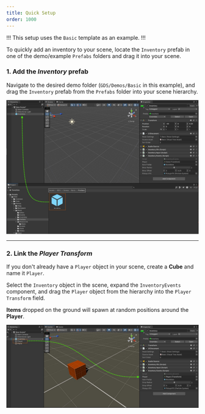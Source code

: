 ```yaml
---
title: Quick Setup
order: 1000
---
```

!!!
This setup uses the `Basic` template as an example.
!!!

To quickly add an inventory to your scene, locate the `Inventory` prefab in one of the demo/example `Prefabs` folders and drag it into your scene.

<!-- TODO: explain what the prefab contains -->

### 1. Add the *Inventory* prefab

 Navigate to the desired demo folder (`GDS/Demos/Basic` in this example), and drag the `Inventory` prefab from the `Prefabs` folder into your scene hierarchy.

![](/static/images/tutorials/quick-setup-1.jpg)

---
### 2. Link the *Player Transform*

If you don't already have a `Player` object in your scene, create a **Cube** and name it `Player`.

Select the `Inventory` object in the scene, expand the `InventoryEvents` component, and drag the `Player` object from the hierarchy into the `Player Transform` field.

**Items** dropped on the ground will spawn at random positions around the **Player**.


![](/static/images/tutorials/quick-setup-2.jpg)
